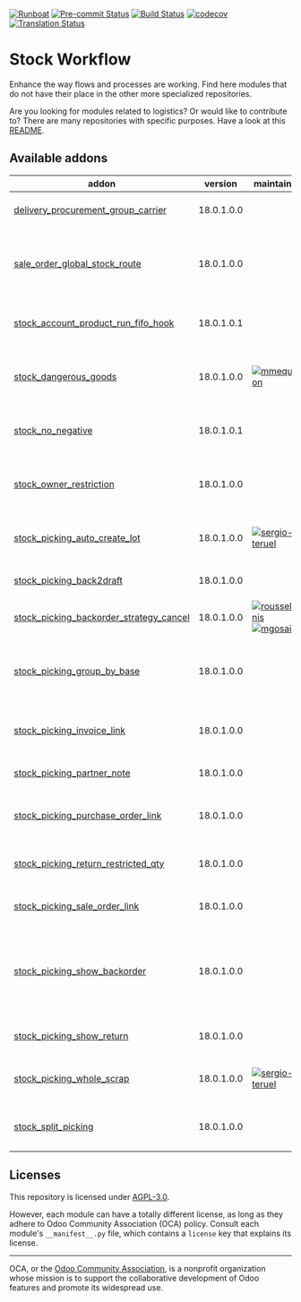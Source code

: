
[![Runboat](https://img.shields.io/badge/runboat-Try%20me-875A7B.png)](https://runboat.odoo-community.org/builds?repo=OCA/stock-logistics-workflow&target_branch=18.0)
[![Pre-commit Status](https://github.com/OCA/stock-logistics-workflow/actions/workflows/pre-commit.yml/badge.svg?branch=18.0)](https://github.com/OCA/stock-logistics-workflow/actions/workflows/pre-commit.yml?query=branch%3A18.0)
[![Build Status](https://github.com/OCA/stock-logistics-workflow/actions/workflows/test.yml/badge.svg?branch=18.0)](https://github.com/OCA/stock-logistics-workflow/actions/workflows/test.yml?query=branch%3A18.0)
[![codecov](https://codecov.io/gh/OCA/stock-logistics-workflow/branch/18.0/graph/badge.svg)](https://codecov.io/gh/OCA/stock-logistics-workflow)
[![Translation Status](https://translation.odoo-community.org/widgets/stock-logistics-workflow-18-0/-/svg-badge.svg)](https://translation.odoo-community.org/engage/stock-logistics-workflow-18-0/?utm_source=widget)

<!-- /!\ do not modify above this line -->

# Stock Workflow

Enhance the way flows and processes are working. Find here modules that do not have their place in the other more specialized repositories.

Are you looking for modules related to logistics? Or would like to contribute
to? There are many repositories with specific purposes. Have a look at this
[README](https://github.com/OCA/wms/blob/18.0/README.md).

<!-- /!\ do not modify below this line -->

<!-- prettier-ignore-start -->

[//]: # (addons)

Available addons
----------------
addon | version | maintainers | summary
--- | --- | --- | ---
[delivery_procurement_group_carrier](delivery_procurement_group_carrier/) | 18.0.1.0.0 |  | Delivery Procurement Group Carrier
[sale_order_global_stock_route](sale_order_global_stock_route/) | 18.0.1.0.0 |  | Add the possibility to choose one warehouse path for an order
[stock_account_product_run_fifo_hook](stock_account_product_run_fifo_hook/) | 18.0.1.0.1 |  | Add more flexibility in the run fifo method.
[stock_dangerous_goods](stock_dangerous_goods/) | 18.0.1.0.0 | [![mmequignon](https://github.com/mmequignon.png?size=30px)](https://github.com/mmequignon) | Adds utility fields to manage dangerous goods
[stock_no_negative](stock_no_negative/) | 18.0.1.0.1 |  | Disallow negative stock levels by default
[stock_owner_restriction](stock_owner_restriction/) | 18.0.1.0.0 |  | Do not reserve quantity with assigned owner
[stock_picking_auto_create_lot](stock_picking_auto_create_lot/) | 18.0.1.0.0 | [![sergio-teruel](https://github.com/sergio-teruel.png?size=30px)](https://github.com/sergio-teruel) | Auto create lots for incoming pickings
[stock_picking_back2draft](stock_picking_back2draft/) | 18.0.1.0.0 |  | Reopen canceled transfers
[stock_picking_backorder_strategy_cancel](stock_picking_backorder_strategy_cancel/) | 18.0.1.0.0 | [![rousseldenis](https://github.com/rousseldenis.png?size=30px)](https://github.com/rousseldenis) [![mgosai](https://github.com/mgosai.png?size=30px)](https://github.com/mgosai) | Picking backordering strategies
[stock_picking_group_by_base](stock_picking_group_by_base/) | 18.0.1.0.0 |  | Allows to define a way to create index on extensible domain
[stock_picking_invoice_link](stock_picking_invoice_link/) | 18.0.1.0.0 |  | Adds link between pickings and invoices
[stock_picking_partner_note](stock_picking_partner_note/) | 18.0.1.0.0 |  | Add partner notes on picking
[stock_picking_purchase_order_link](stock_picking_purchase_order_link/) | 18.0.1.0.0 |  | Link between picking and purchase order
[stock_picking_return_restricted_qty](stock_picking_return_restricted_qty/) | 18.0.1.0.0 |  | Restrict the return to delivered quantity
[stock_picking_sale_order_link](stock_picking_sale_order_link/) | 18.0.1.0.0 |  | Link between picking and sale order
[stock_picking_show_backorder](stock_picking_show_backorder/) | 18.0.1.0.0 |  | Provides a new field on stock pickings, allowing to display the corresponding backorders.
[stock_picking_show_return](stock_picking_show_return/) | 18.0.1.0.0 |  | Show returns on stock pickings
[stock_picking_whole_scrap](stock_picking_whole_scrap/) | 18.0.1.0.0 | [![sergio-teruel](https://github.com/sergio-teruel.png?size=30px)](https://github.com/sergio-teruel) | Create whole scrap from a picking for move lines
[stock_split_picking](stock_split_picking/) | 18.0.1.0.0 |  | Split a picking in two not transferred pickings

[//]: # (end addons)

<!-- prettier-ignore-end -->

## Licenses

This repository is licensed under [AGPL-3.0](LICENSE).

However, each module can have a totally different license, as long as they adhere to Odoo Community Association (OCA)
policy. Consult each module's `__manifest__.py` file, which contains a `license` key
that explains its license.

----
OCA, or the [Odoo Community Association](http://odoo-community.org/), is a nonprofit
organization whose mission is to support the collaborative development of Odoo features
and promote its widespread use.
